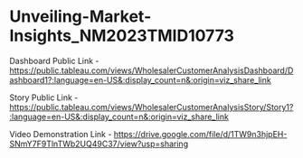 # Unveiling-Market-Insights_NM2023TMID10773


Dashboard Public Link - https://public.tableau.com/views/WholesalerCustomerAnalysisDashboard/Dashboard1?:language=en-US&:display_count=n&:origin=viz_share_link

Story Public Link - https://public.tableau.com/views/WholesalerCustomerAnalysisStory/Story1?:language=en-US&:display_count=n&:origin=viz_share_link

Video Demonstration Link - https://drive.google.com/file/d/1TW9n3hjpEH-SNmY7F9TlnTWb2UQ49C37/view?usp=sharing
